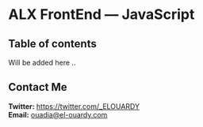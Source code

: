 # ALX FrontEnd — JavaScript

## Table of contents
Will be added here ..

## Contact Me
**Twitter:** https://twitter.com/_ELOUARDY \
**Email:** ouadia@el-ouardy.com

